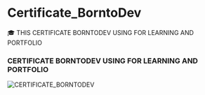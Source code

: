 # Certificate_BorntoDev
🎓 THIS CERTIFICATE BORNTODEV USING FOR LEARNING AND PORTFOLIO

### CERTIFICATE BORNTODEV USING FOR LEARNING AND PORTFOLIO

![CERTIFICATE_BORNTODEV](https://github.com/DevChalaam/DevChallenges/assets/124075393/0de10a88-e0e9-4049-9748-097f7d44506e)
